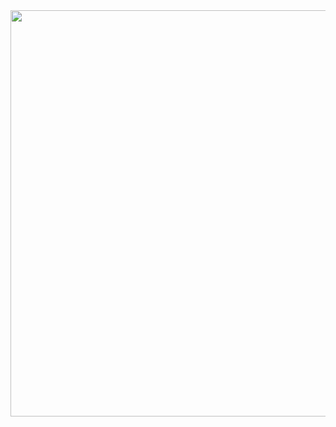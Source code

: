 <div align="center">
  <img height="650" src="https://www.icegif.com/wp-content/uploads/2023/12/icegif-797.gif"  />
</div>

###

